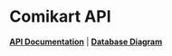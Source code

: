 # **Comikart API**

[**API Documentation**](https://comikart.github.io/ComikartAPI/) | 
[**Database Diagram**](https://app.sqldbm.com/SQLServer/Share/BBOYBlRNSO0Xi1DnX9YB2kGFrngIE8md_DYjF4jNYw0)

